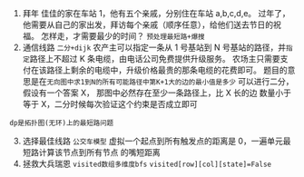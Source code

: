 1. 拜年
   佳佳的家在车站 1，他有五个亲戚，分别住在车站 a,b,c,d,e。
   过年了，他需要从自己的家出发，拜访每个亲戚（顺序任意），给他们送去节日的祝福。
   怎样走，才需要最少的时间？
   `预处理最短路+爆搜`
2. 通信线路 `二分+dijk`
   农产主可以指定一条从 1 号基站到 N 号基站的路径，并`指定`路径上不超过 K 条电缆，由电话公司免费提供升级服务。
   农场主只需要支付在该路径上剩余的电缆中，升级价格最贵的那条电缆的花费即可。
   题目的意思是在`无向图中求1到N的所有可能路径中第K+1大的边的最小值是多少`
   可以进行二分，假设有一个答案 X， 那图中必然存在至少一条路径上，比 X 长的边
   数量小于等于 X，二分时候每次验证这个约束是否成立即可

`dp是拓扑图(无环)上的最短路问题`

3. 选择最佳线路 `公交车模型`
   虚拟一个起点到所有触发点的距离是 0，一遍单元最短路计算该节点到所有节点
   的嘴短距离
4. 拯救大兵瑞恩 `visited数组多维度bfs`
   `visited[row][col][state]=False`
